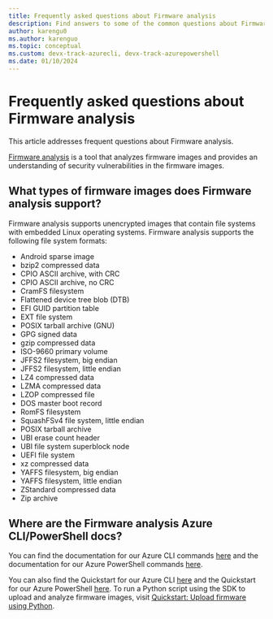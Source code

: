 ```yaml
---
title: Frequently asked questions about Firmware analysis
description: Find answers to some of the common questions about Firmware Analysis. This article includes the file systems that are supported by Firmware Analysis, and links to the Azure CLI and Azure PowerShell commands.
author: karengu0
ms.author: karenguo
ms.topic: conceptual
ms.custom: devx-track-azurecli, devx-track-azurepowershell
ms.date: 01/10/2024
---
```


# Frequently asked questions about Firmware analysis
This article addresses frequent questions about Firmware analysis. 

[Firmware analysis](./overview-firmware-analysis.md) is a tool that analyzes firmware images and provides an understanding of security vulnerabilities in the firmware images.

## What types of firmware images does Firmware analysis support?
Firmware analysis supports unencrypted images that contain file systems with embedded Linux operating systems. Firmware analysis supports the following file system formats:

* Android sparse image
* bzip2 compressed data
* CPIO ASCII archive, with CRC
* CPIO ASCII archive, no CRC
* CramFS filesystem
* Flattened device tree blob (DTB)
* EFI GUID partition table
* EXT file system
* POSIX tarball archive (GNU)
* GPG signed data
* gzip compressed data
* ISO-9660 primary volume
* JFFS2 filesystem, big endian
* JFFS2 filesystem, little endian
* LZ4 compressed data
* LZMA compressed data
* LZOP compressed file
* DOS master boot record
* RomFS filesystem
* SquashFSv4 file system, little endian
* POSIX tarball archive
* UBI erase count header
* UBI file system superblock node
* UEFI file system
* xz compressed data
* YAFFS filesystem, big endian
* YAFFS filesystem, little endian
* ZStandard compressed data
* Zip archive

## Where are the Firmware analysis Azure CLI/PowerShell docs?
You can find the documentation for our Azure CLI commands [here](/cli/azure/firmwareanalysis/firmware) and the documentation for our Azure PowerShell commands [here](/powershell/module/az.firmwareanalysis/?#firmwareanalysis).

You can also find the Quickstart for our Azure CLI [here](./quickstart-upload-firmware-using-azure-command-line-interface.md) and the Quickstart for our Azure PowerShell [here](./quickstart-upload-firmware-using-powershell.md). To run a Python script using the SDK to upload and analyze firmware images, visit [Quickstart: Upload firmware using Python](./quickstart-upload-firmware-using-python.md).
